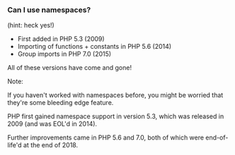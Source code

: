 ### Can I use namespaces?

(hint: heck yes!)

* <!-- .element: class="fragment" --> First added in PHP 5.3 (2009)
* <!-- .element: class="fragment" --> Importing of functions + constants in PHP 5.6 (2014)
* <!-- .element: class="fragment" --> Group imports in PHP 7.0 (2015)

<!-- .element: class="fragment" --> All of these versions have come and gone!

Note:

If you haven't worked with namespaces before, you might be worried that they're some bleeding edge feature.

PHP first gained namespace support in version 5.3, which was released in 2009 (and was EOL'd in 2014).

Further improvements came in PHP 5.6 and 7.0, both of which were end-of-life'd at the end of 2018.
